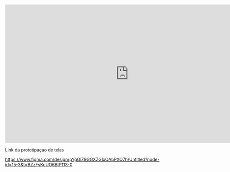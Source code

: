 <iframe style="border: 1px solid rgba(0, 0, 0, 0.1);" width="800" height="450" src="https://www.figma.com/embed?embed_host=share&url=https%3A%2F%2Fwww.figma.com%2Ffile%2FpYgGlZ9GGXZGIxOAbPXO7h%2FUntitled%3Ftype%3Ddesign%26node-id%3D15%253A3%26mode%3Ddesign%26t%3D8s02MXNpLIs1KNj7-1" allowfullscreen></iframe>

Link da prototipaçao de telas

https://www.figma.com/design/pYgGlZ9GGXZGIxOAbPXO7h/Untitled?node-id=15-3&t=BZzFsKcUO6BtP113-0